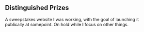 ## Distinguished Prizes
A sweepstakes website I was working, with the goal of launching it publically at somepoint.
On hold while I focus on other things.
